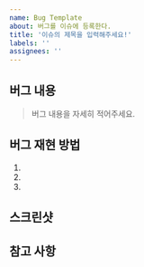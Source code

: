 ```yaml
---
name: Bug Template
about: 버그를 이슈에 등록한다.
title: '이슈의 제목을 입력해주세요!'
labels: ''
assignees: ''
---
```


## 버그 내용

> 버그 내용을 자세히 적어주세요.

## 버그 재현 방법
1.
2.
3.

## 스크린샷

## 참고 사항